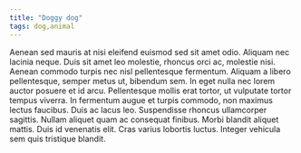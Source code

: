 ```yaml
---
title: "Doggy dog"
tags: dog,animal
---
```


 Aenean sed mauris at nisi eleifend euismod sed sit amet odio. Aliquam nec lacinia neque. Duis sit amet leo molestie, rhoncus orci ac, molestie nisi. Aenean commodo turpis nec nisl pellentesque fermentum. Aliquam a libero pellentesque, semper metus ut, bibendum sem. In eget nulla nec lorem auctor posuere et id arcu. Pellentesque mollis erat tortor, ut vulputate tortor tempus viverra. In fermentum augue et turpis commodo, non maximus lectus faucibus. Duis ac lacus leo. Suspendisse rhoncus ullamcorper sagittis. Nullam aliquet quam ac consequat finibus. Morbi blandit aliquet mattis. Duis id venenatis elit. Cras varius lobortis luctus. Integer vehicula sem quis tristique blandit. 